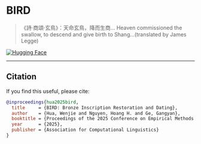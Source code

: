 # BIRD

> 《詩·商頌·玄鳥》：天命玄鳥，降而生商...
Heaven commissioned the swallow, to descend and give birth to Shang...(translated by James Legge)
> 
[![Hugging Face](https://img.shields.io/badge/🤗%20Model%20Card-SikuRoBERTa_Bronze-yellow)](https://huggingface.co/wjhuah/SikuRoBERTa_Bronze)

---

## Citation

If you find this useful, please cite:

```bibtex
@inproceedings{hua2025bird,
  title     = {BIRD: Bronze Inscription Restoration and Dating},
  author    = {Hua, Wenjie and Nguyen, Hoang H. and Ge, Gangyan},
  booktitle = {Proceedings of the 2025 Conference on Empirical Methods in Natural Language Processing},
  year      = {2025},
  publisher = {Association for Computational Linguistics}
}
